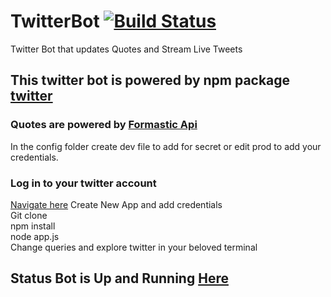 # TwitterBot [![Build Status](https://travis-ci.org/ErKiran/TwitterBot.svg?branch=master)](https://travis-ci.org/ErKiran/TwitterBot)
Twitter Bot that updates Quotes and Stream Live Tweets 
## This twitter bot is powered by npm package [twitter](https://www.npmjs.com/package/twitter)
### Quotes are powered by  [Formastic Api](https://api.forismatic.com/api/1.0/?method=getQuote&lang=en&format=json)

In the config folder create dev file to add for secret or edit prod to add your credentials.
### Log in to your twitter account 
[Navigate here](https://apps.twitter.com/) Create New App and add credentials  
Git clone  
npm install  
node app.js  
Change queries and explore twitter in your beloved terminal

## Status Bot is Up and Running [Here](https://twitter.com/CoastQuote?lang=en)
